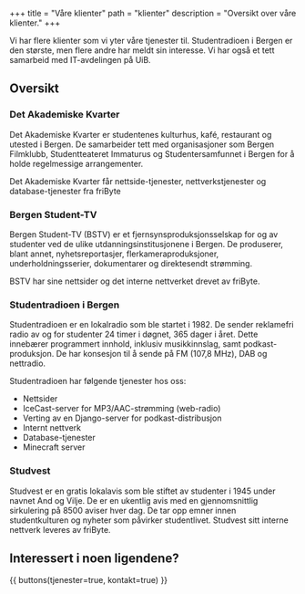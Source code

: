 +++
title = "Våre klienter"
path = "klienter"
description = "Oversikt over våre klienter."
+++

Vi har flere klienter som vi yter våre tjenester til. Studentradioen i Bergen er den største, men flere andre har meldt sin interesse. Vi har også et tett samarbeid med IT-avdelingen på UiB.

## Oversikt

### Det Akademiske Kvarter

Det Akademiske Kvarter er studentenes kulturhus, kafé, restaurant og utested i Bergen. De samarbeider tett med organisasjoner som Bergen Filmklubb, Studentteateret Immaturus og Studentersamfunnet i Bergen for å holde regelmessige arrangementer.

Det Akademiske Kvarter får nettside-tjenester, nettverkstjenester og database-tjenester fra friByte

### Bergen Student-TV

Bergen Student-TV (BSTV) er et fjernsynsproduksjonsselskap for og av studenter ved de ulike utdanningsinstitusjonene i Bergen. De produserer, blant annet, nyhetsreportasjer, flerkameraproduksjoner, underholdningsserier, dokumentarer og direktesendt strømming.

BSTV har sine nettsider og det interne nettverket drevet av friByte.

### Studentradioen i Bergen

Studentradioen er en lokalradio som ble startet i 1982. De sender reklamefri radio av og for studenter 24 timer i døgnet, 365 dager i året. Dette innebærer programmert innhold, inklusiv musikkinnslag, samt podkast-produksjon. De har konsesjon til å sende på FM (107,8 MHz), DAB og nettradio.

Studentradioen har følgende tjenester hos oss:

- Nettsider
- IceCast-server for MP3/AAC-strømming (web-radio)
- Verting av en Django-server for podkast-distribusjon
- Internt nettverk
- Database-tjenester
- Minecraft server

### Studvest

Studvest er en gratis lokalavis som ble stiftet av studenter i 1945 under navnet And og Vilje. De er en ukentlig avis med en gjennomsnittlig sirkulering på 8500 aviser hver dag. De tar opp emner innen studentkulturen og nyheter som påvirker studentlivet.
Studvest sitt interne nettverk leveres av friByte.

## Interessert i noen ligendene?

{{ buttons(tjenester=true, kontakt=true) }}
